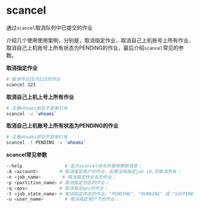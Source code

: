 # scancel

通过`scancel`取消队列中已提交的作业

介绍几个使用使用案例，分别是，取消指定作业、取消自己上机账号上所有作业、取消自己上机账号上所有状态为PENDING的作业，最后介绍`scancel`常见的参数。

**取消指定作业**

```bash
# 取消作业ID为123的作业
scancel 123
```

**取消自己上机上号上所有作业**

```bash
# 注意whoami前后不是单引号
scancel -u `whoami`
```

**取消自己上机账号上所有状态为PENDING的作业**

```bash
# 注意whoami前后不是单引号
scancel -t PENDING -u `whoami`
```

**scancel常见参数**

```bash
--help                # 显示scancel命令的使用帮助信息；
-A <account>        # 取消指定账户的作业，如果没有指定job_id,将取消所有；
-n <job_name>        # 取消指定作业名的作业；
-p <partition_name> # 取消指定分区的作业；
-q <qos>            # 取消指定qos的作业；
-t <job_state_name> # 取消指定作态的作业，"PENDING", "RUNNING" 或 "SUSPENDED"；
-u <user_name>        # 取消指定用户下的作业；
```
